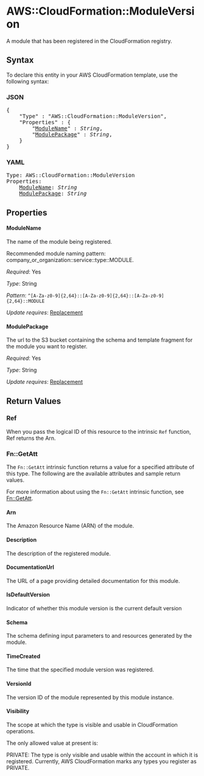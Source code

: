 # AWS::CloudFormation::ModuleVersion

A module that has been registered in the CloudFormation registry.

## Syntax

To declare this entity in your AWS CloudFormation template, use the following syntax:

### JSON

<pre>
{
    "Type" : "AWS::CloudFormation::ModuleVersion",
    "Properties" : {
        "<a href="#modulename" title="ModuleName">ModuleName</a>" : <i>String</i>,
        "<a href="#modulepackage" title="ModulePackage">ModulePackage</a>" : <i>String</i>,
    }
}
</pre>

### YAML

<pre>
Type: AWS::CloudFormation::ModuleVersion
Properties:
    <a href="#modulename" title="ModuleName">ModuleName</a>: <i>String</i>
    <a href="#modulepackage" title="ModulePackage">ModulePackage</a>: <i>String</i>
</pre>

## Properties

#### ModuleName

The name of the module being registered.

Recommended module naming pattern: company_or_organization::service::type::MODULE.

_Required_: Yes

_Type_: String

_Pattern_: <code>^[A-Za-z0-9]{2,64}::[A-Za-z0-9]{2,64}::[A-Za-z0-9]{2,64}::MODULE</code>

_Update requires_: [Replacement](https://docs.aws.amazon.com/AWSCloudFormation/latest/UserGuide/using-cfn-updating-stacks-update-behaviors.html#update-replacement)

#### ModulePackage

The url to the S3 bucket containing the schema and template fragment for the module you want to register.

_Required_: Yes

_Type_: String

_Update requires_: [Replacement](https://docs.aws.amazon.com/AWSCloudFormation/latest/UserGuide/using-cfn-updating-stacks-update-behaviors.html#update-replacement)

## Return Values

### Ref

When you pass the logical ID of this resource to the intrinsic `Ref` function, Ref returns the Arn.

### Fn::GetAtt

The `Fn::GetAtt` intrinsic function returns a value for a specified attribute of this type. The following are the available attributes and sample return values.

For more information about using the `Fn::GetAtt` intrinsic function, see [Fn::GetAtt](https://docs.aws.amazon.com/AWSCloudFormation/latest/UserGuide/intrinsic-function-reference-getatt.html).

#### Arn

The Amazon Resource Name (ARN) of the module.

#### Description

The description of the registered module.

#### DocumentationUrl

The URL of a page providing detailed documentation for this module.

#### IsDefaultVersion

Indicator of whether this module version is the current default version

#### Schema

The schema defining input parameters to and resources generated by the module.

#### TimeCreated

The time that the specified module version was registered.

#### VersionId

The version ID of the module represented by this module instance.

#### Visibility

The scope at which the type is visible and usable in CloudFormation operations.

The only allowed value at present is:

PRIVATE: The type is only visible and usable within the account in which it is registered. Currently, AWS CloudFormation marks any types you register as PRIVATE.
